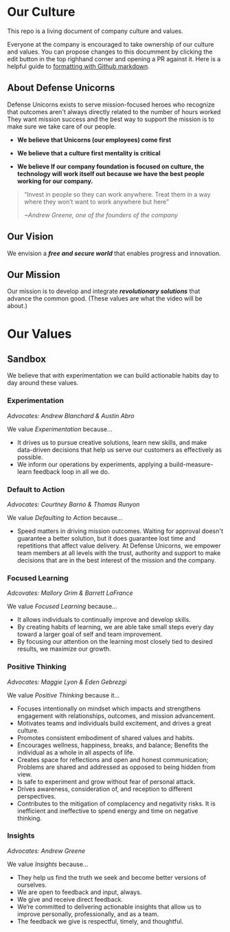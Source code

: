 # Our Culture
This repo is a living document of company culture and values.

Everyone at the company is encouraged to take ownership of our culture and values. You can propose changes to this documment by clicking the edit button in the top righhand corner and opening a PR against it. Here is a helpful guide to [formatting with Github markdown](https://docs.github.com/en/get-started/writing-on-github/getting-started-with-writing-and-formatting-on-github/basic-writing-and-formatting-syntax).

## About Defense Unicorns
Defense Unicorns exists to serve mission-focused heroes who recognize that outcomes aren't always directly related to the number of hours worked
They want mission success and the best way to support the mission is to make sure we take care of our people.

- **We believe that Unicorns (our employees) come first**

- **We believe that a culture first mentality is critical**

- **We believe If our company foundation is focused on culture, the technology will work itself out because we have the best people working for our company.**

>“Invest in people so they can work anywhere. Treat them in a way where they won’t want to work anywhere but here”
>
> *~Andrew Greene, one of the founders of the company*

## Our Vision

We envision a ***free and secure world*** that enables progress and innovation.

## Our Mission

Our mission is to develop and integrate ***revolutionary solutions*** that advance the common good. (These values are what the  video will be about.)

# Our Values

## Sandbox
We believe that with experimentation we can build actionable habits day to day around these values.

### Experimentation

*Advocates: Andrew Blanchard & Austin Abro*

We value *Experimentation* because...
- It drives us to pursue creative solutions, learn new skills, and make data-driven decisions that help us serve our customers as effectively as possible. 
- We inform our operations by experiments, applying a build-measure-learn feedback loop in all we do.

### Default to Action

*Advocates: Courtney Barno & Thomas Runyon*

We value *Defaulting to Action* because...
- Speed matters in driving mission outcomes. Waiting for approval doesn't guarantee a better solution, but it does guarantee lost time and repetitions that affect value delivery. At Defense Unicorns, we empower team members at all levels with the trust, authority and support to make decisions that are in the best interest of the mission and the company.

### Focused Learning

*Adcovates: Mallory Grim & Barrett LaFrance*

We value *Focused Learning* because...
- It allows individuals to continually improve and develop skills.
- By creating habits of learning, we are able take small steps every day toward a larger goal of self and team improvement.
- By focusing our attention on the learning most closely tied to desired results, we maximize our growth.

### Positive Thinking

*Advocates: Maggie Lyon & Eden Gebrezgi*

We value *Positive Thinking* because it...
- Focuses intentionally on mindset which impacts and strengthens engagement with relationships, outcomes, and mission advancement.
- Motivates teams and individuals build excitement, and drives a great culture.
- Promotes consistent embodiment of shared values and habits.
- Encourages wellness, happiness, breaks, and balance; Benefits the individual as a whole in all aspects of life.
- Creates space for reflections and open and honest communication; Problems are shared and addressed as opposed to being hidden from view.
- Is safe to experiment and grow without fear of personal attack.
- Drives awareness, consideration of, and reception to different perspectives.
- Contributes to the mitigation of complacency and negativity risks. It is inefficient and ineffective to spend energy and time on negative thinking.

### Insights

*Advocates: Andrew Greene*

We value *Insights* because...
- They help us find the truth we seek and become better versions of ourselves.
- We are open to feedback and input, always.
- We give and receive direct feedback.
- We’re committed to delivering actionable insights that allow us to improve personally, professionally, and as a team.
- The feedback we give is respectful, timely, and thoughtful.

